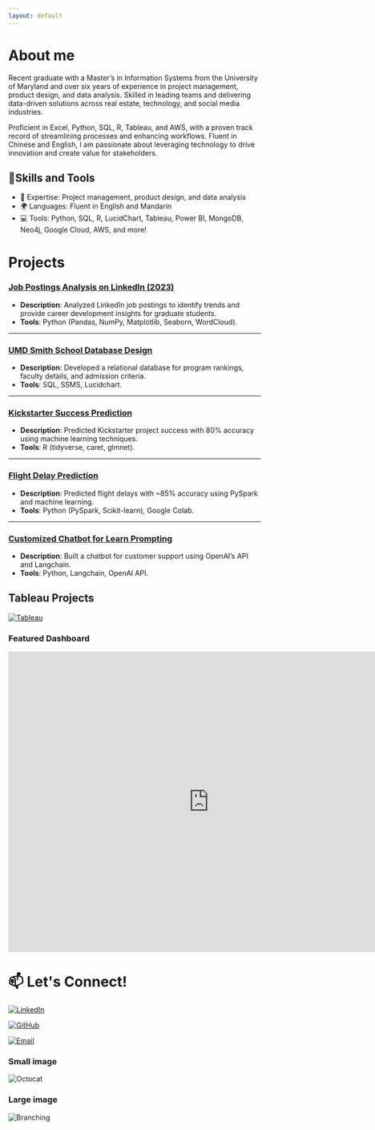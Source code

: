 ```yaml
---
layout: default
---
```


# About me

Recent graduate with a Master’s in Information Systems from the University of Maryland and over six years of experience in project management, product design, and data analysis. Skilled in leading teams and delivering data-driven solutions across real estate, technology, and social media industries.

Proficient in Excel, Python, SQL, R, Tableau, and AWS, with a proven track record of streamlining processes and enhancing workflows. Fluent in Chinese and English, I am passionate about leveraging technology to drive innovation and create value for stakeholders.

## 🚀Skills and Tools
> 
- 🌟 Expertise: Project management, product design, and data analysis
- 🌍 Languages: Fluent in English and Mandarin
- 💻 Tools: Python, SQL, R, LucidChart, Tableau, Power BI, MongoDB, Neo4j, Google Cloud, AWS, and more!
>

# Projects

### [Job Postings Analysis on LinkedIn (2023)](https://github.com/username/linkedin-job-analysis)
- **Description**: Analyzed LinkedIn job postings to identify trends and provide career development insights for graduate students.
- **Tools**: Python (Pandas, NumPy, Matplotlib, Seaborn, WordCloud).

---

### [UMD Smith School Database Design](https://github.com/username/umd-database-design)
- **Description**: Developed a relational database for program rankings, faculty details, and admission criteria.
- **Tools**: SQL, SSMS, Lucidchart.

---

### [Kickstarter Success Prediction](https://github.com/username/kickstarter-prediction)
- **Description**: Predicted Kickstarter project success with 80% accuracy using machine learning techniques.
- **Tools**: R (tidyverse, caret, glmnet).

---

### [Flight Delay Prediction](https://github.com/username/flight-delay-prediction)
- **Description**: Predicted flight delays with ~85% accuracy using PySpark and machine learning.
- **Tools**: Python (PySpark, Scikit-learn), Google Colab.

---

### [Customized Chatbot for Learn Prompting](https://github.com/username/learn-prompting-chatbot)
- **Description**: Built a chatbot for customer support using OpenAI’s API and Langchain.
- **Tools**: Python, Langchain, OpenAI API.

## Tableau Projects

[![Tableau](https://img.shields.io/badge/Tableau-Portfolio-orange?logo=tableau)](https://public.tableau.com/profile/jessica.xu4377)

### Featured Dashboard
<iframe 
    src="https://public.tableau.com/shared/QDCCR34G7?:display_count=n&:origin=viz_share_link" 
    width="800" 
    height="600" 
    frameborder="0">
</iframe>


# 📫 Let's Connect!

[![LinkedIn](https://img.shields.io/badge/LinkedIn-Profile-blue?logo=linkedin)](https://linkedin.com/in/ningjessicaxu/)

[![GitHub](https://img.shields.io/badge/GitHub-Profile-black?logo=github)](https://github.com/supervicky88)

[![Email](https://img.shields.io/badge/Email-Contact-red?logo=gmail)](mailto:jessicaxu2019@gmail.com)

### Small image

![Octocat](https://github.githubassets.com/images/icons/emoji/octocat.png)

### Large image

![Branching](https://guides.github.com/activities/hello-world/branching.png)
